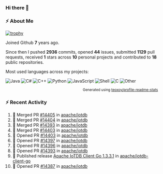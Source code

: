 ### Hi there 👋

### :zap: About Me

[![trophy](https://github-profile-trophy.vercel.app/?username=HTHou&theme=onedark)](https://github.com/ryo-ma/github-profile-trophy)
   
Joined Github **7** years ago.

Since then I pushed **2936** commits, opened **44** issues, submitted **1129** pull requests, received **1** stars across **10** personal projects and contributed to **18** public repositories.

Most used languages across my projects:

![Java](https://img.shields.io/static/v1?style=flat-square&label=%E2%A0%80&color=555&labelColor=%23b07219&message=Java%EF%B8%B189.6%25)
![C#](https://img.shields.io/static/v1?style=flat-square&label=%E2%A0%80&color=555&labelColor=%23178600&message=C%23%EF%B8%B13.9%25)
![C++](https://img.shields.io/static/v1?style=flat-square&label=%E2%A0%80&color=555&labelColor=%23f34b7d&message=C%2B%2B%EF%B8%B12.7%25)
![Python](https://img.shields.io/static/v1?style=flat-square&label=%E2%A0%80&color=555&labelColor=%233572A5&message=Python%EF%B8%B10.7%25)
![JavaScript](https://img.shields.io/static/v1?style=flat-square&label=%E2%A0%80&color=555&labelColor=%23f1e05a&message=JavaScript%EF%B8%B10.5%25)
![Shell](https://img.shields.io/static/v1?style=flat-square&label=%E2%A0%80&color=555&labelColor=%2389e051&message=Shell%EF%B8%B10.4%25)
![C](https://img.shields.io/static/v1?style=flat-square&label=%E2%A0%80&color=555&labelColor=%23555555&message=C%EF%B8%B10.4%25)
![Other](https://img.shields.io/static/v1?style=flat-square&label=%E2%A0%80&color=555&labelColor=%23ededed&message=Other%EF%B8%B11.4%25)

<p align="right"><sub>Generated using <a href="https://github.com/marketplace/actions/profile-readme-stats">teoxoy/profile-readme-stats</a></sub></p>


<!--![](https://github.com/HTHou/HTHou/blob/output/github-contribution-grid-snake.svg)-->

<!--![Haonan Hou's github stats](https://github-readme-stats.vercel.app/api?username=HTHou&count_private=true&show_icons=true&theme=onedark)-->

<!--![Haonan Hou's wakatime stats](https://github-readme-stats.vercel.app/api/wakatime?username=HTHou&layout=compact&theme=onedark)-->

<!--![Top Langs](https://github-readme-stats.vercel.app/api/top-langs/?username=HTHou&theme=onedark&layout=compact)-->

### :zap: Recent Activity
<!--START_SECTION:activity-->
1. 🎉 Merged PR [#14405](https://github.com/apache/iotdb/pull/14405) in [apache/iotdb](https://github.com/apache/iotdb)
2. 🎉 Merged PR [#14404](https://github.com/apache/iotdb/pull/14404) in [apache/iotdb](https://github.com/apache/iotdb)
3. 🎉 Merged PR [#14393](https://github.com/apache/iotdb/pull/14393) in [apache/iotdb](https://github.com/apache/iotdb)
4. 🎉 Merged PR [#14403](https://github.com/apache/iotdb/pull/14403) in [apache/iotdb](https://github.com/apache/iotdb)
5. 💪 Opened PR [#14403](https://github.com/apache/iotdb/pull/14403) in [apache/iotdb](https://github.com/apache/iotdb)
6. 💪 Opened PR [#14397](https://github.com/apache/iotdb/pull/14397) in [apache/iotdb](https://github.com/apache/iotdb)
7. 💪 Opened PR [#14396](https://github.com/apache/iotdb/pull/14396) in [apache/iotdb](https://github.com/apache/iotdb)
8. 💪 Opened PR [#14393](https://github.com/apache/iotdb/pull/14393) in [apache/iotdb](https://github.com/apache/iotdb)
9. 🚀 Published release [Apache IoTDB Client Go 1.3.3.1](https://github.com/apache/iotdb-client-go/releases/tag/v1.3.3.1) in [apache/iotdb-client-go](https://github.com/apache/iotdb-client-go)
10. 💪 Opened PR [#14387](https://github.com/apache/iotdb/pull/14387) in [apache/iotdb](https://github.com/apache/iotdb)
<!--END_SECTION:activity-->

<!--
**HTHou/HTHou** is a ✨ _special_ ✨ repository because its `README.md` (this file) appears on your GitHub profile.

Here are some ideas to get you started:

- 🔭 I’m currently working on ...
- 🌱 I’m currently learning ...
- 👯 I’m looking to collaborate on ...
- 🤔 I’m looking for help with ...
- 💬 Ask me about ...
- 📫 How to reach me: ...
- 😄 Pronouns: ...
- ⚡ Fun fact: ...
-->
